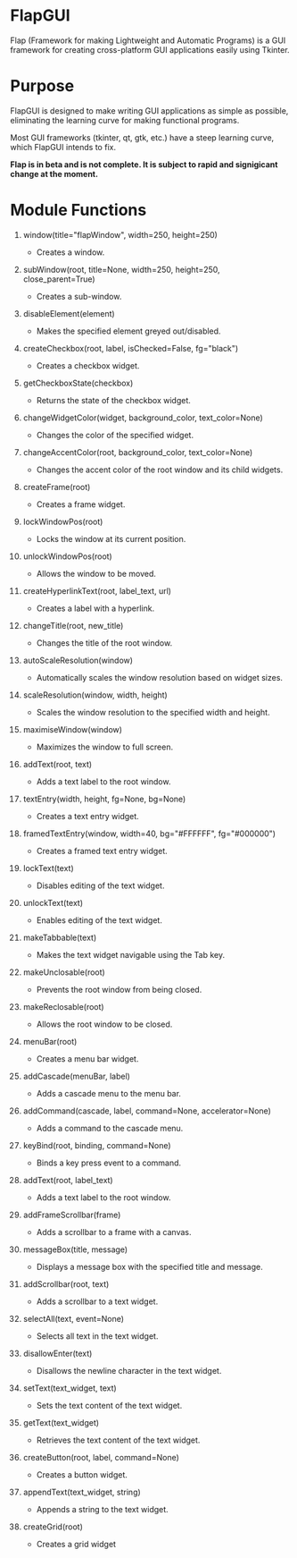 # FlapGUI
Flap (Framework for making Lightweight and Automatic Programs) is a GUI framework for creating cross-platform GUI applications easily using Tkinter. 
# Purpose
FlapGUI is designed to make writing GUI applications as simple as possible, eliminating the learning curve for making functional programs. 

Most GUI frameworks (tkinter, qt, gtk, etc.) have a steep learning curve, which FlapGUI intends to fix.

**Flap is in beta and is not complete. It is subject to rapid and signigicant change at the moment.**
# Module Functions

1. window(title="flapWindow", width=250, height=250)
   - Creates a window.

2. subWindow(root, title=None, width=250, height=250, close_parent=True)
   - Creates a sub-window.

3. disableElement(element)
   - Makes the specified element greyed out/disabled.

4. createCheckbox(root, label, isChecked=False, fg="black")
   - Creates a checkbox widget.

5. getCheckboxState(checkbox)
   - Returns the state of the checkbox widget.

6. changeWidgetColor(widget, background_color, text_color=None)
   - Changes the color of the specified widget.

7. changeAccentColor(root, background_color, text_color=None)
   - Changes the accent color of the root window and its child widgets.

8. createFrame(root)
   - Creates a frame widget.

9. lockWindowPos(root)
   - Locks the window at its current position.

10. unlockWindowPos(root)
    - Allows the window to be moved.

11. createHyperlinkText(root, label_text, url)
    - Creates a label with a hyperlink.

12. changeTitle(root, new_title)
    - Changes the title of the root window.

13. autoScaleResolution(window)
    - Automatically scales the window resolution based on widget sizes.

14. scaleResolution(window, width, height)
    - Scales the window resolution to the specified width and height.

15. maximiseWindow(window)
    - Maximizes the window to full screen.

16. addText(root, text)
    - Adds a text label to the root window.

17. textEntry(width, height, fg=None, bg=None)
    - Creates a text entry widget.

18. framedTextEntry(window, width=40, bg="#FFFFFF", fg="#000000")
    - Creates a framed text entry widget.

19. lockText(text)
    - Disables editing of the text widget.

20. unlockText(text)
    - Enables editing of the text widget.

21. makeTabbable(text)
    - Makes the text widget navigable using the Tab key.

22. makeUnclosable(root)
    - Prevents the root window from being closed.

23. makeReclosable(root)
    - Allows the root window to be closed.

24. menuBar(root)
    - Creates a menu bar widget.

25. addCascade(menuBar, label)
    - Adds a cascade menu to the menu bar.

26. addCommand(cascade, label, command=None, accelerator=None)
    - Adds a command to the cascade menu.

27. keyBind(root, binding, command=None)
    - Binds a key press event to a command.

28. addText(root, label_text)
    - Adds a text label to the root window.

29. addFrameScrollbar(frame)
    - Adds a scrollbar to a frame with a canvas.

30. messageBox(title, message)
    - Displays a message box with the specified title and message.

31. addScrollbar(root, text)
    - Adds a scrollbar to a text widget.

32. selectAll(text, event=None)
    - Selects all text in the text widget.

33. disallowEnter(text)
    - Disallows the newline character in the text widget.

34. setText(text_widget, text)
    - Sets the text content of the text widget.

35. getText(text_widget)
    - Retrieves the text content of the text widget.

36. createButton(root, label, command=None)
    - Creates a button widget.

37. appendText(text_widget, string)
    - Appends a string to the text widget.

38. createGrid(root)
    - Creates a grid widget

